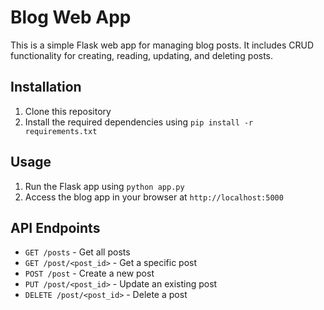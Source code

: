 # Blog Web App

This is a simple Flask web app for managing blog posts. It includes CRUD functionality for creating, reading, updating, and deleting posts.

## Installation

1. Clone this repository
2. Install the required dependencies using `pip install -r requirements.txt`

## Usage

1. Run the Flask app using `python app.py`
2. Access the blog app in your browser at `http://localhost:5000`

## API Endpoints

- `GET /posts` - Get all posts
- `GET /post/<post_id>` - Get a specific post
- `POST /post` - Create a new post
- `PUT /post/<post_id>` - Update an existing post
- `DELETE /post/<post_id>` - Delete a post
